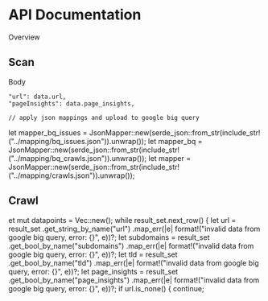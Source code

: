 # API Documentation

Overview

## Scan

Body

```
"url": data.url,
"pageInsights": data.page_insights,
```

    // apply json mappings and upload to google big query

let mapper_bq_issues =
JsonMapper::new(serde_json::from_str(include_str!("../mapping/bq_issues.json")).unwrap());
let mapper_bq =
JsonMapper::new(serde_json::from_str(include_str!("../mapping/bq_crawls.json")).unwrap());
let mapper =
JsonMapper::new(serde_json::from_str(include_str!("../mapping/crawls.json")).unwrap());

## Crawl

et mut datapoints = Vec::new();
while result_set.next_row() {
let url = result_set
.get_string_by_name("url")
.map_err(|e| format!("invalid data from google big query, error: {}", e))?;
let subdomains = result_set
.get_bool_by_name("subdomains")
.map_err(|e| format!("invalid data from google big query, error: {}", e))?;
let tld = result_set
.get_bool_by_name("tld")
.map_err(|e| format!("invalid data from google big query, error: {}", e))?;
let page_insights = result_set
.get_bool_by_name("page_insights")
.map_err(|e| format!("invalid data from google big query, error: {}", e))?;
if url.is_none() {
continue;
